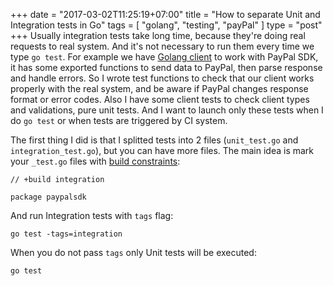 +++
date = "2017-03-02T11:25:19+07:00"
title = "How to separate Unit and Integration tests in Go"
tags = [ "golang", "testing", "payPal" ]
type = "post"
+++
Usually integration tests take long time, because they're doing real requests to real system. And it's not necessary to run them every time we type `go test`. For example we have [Golang client](https://github.com/logpacker/PayPal-Go-SDK) to work with PayPal SDK, it has some exported functions to send data to PayPal, then parse response and handle errors. So I wrote test functions to check that our client works properly with the real system, and be aware if PayPal changes response format or error codes. Also I have some client tests to check client types and validations, pure unit tests. And I want to launch only these tests when I do `go test` or when tests are triggered by CI system.

The first thing I did is that I splitted tests into 2 files (`unit_test.go` and `integration_test.go`), but you can have more files. The main idea is mark your `_test.go` files with [build constraints](https://golang.org/pkg/go/build/#hdr-Build_Constraints):

```
// +build integration

package paypalsdk
```

And run Integration tests with `tags` flag:
```
go test -tags=integration
```

When you do not pass `tags` only Unit tests will be executed:
```
go test
```

